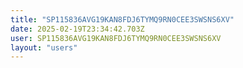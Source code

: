 ```yaml
---
title: "SP115836AVG19KAN8FDJ6TYMQ9RN0CEE3SWSNS6XV"
date: 2025-02-19T23:34:42.703Z
user: SP115836AVG19KAN8FDJ6TYMQ9RN0CEE3SWSNS6XV
layout: "users"
---
```

    